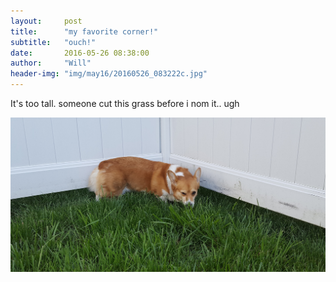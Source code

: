 ```yaml
---
layout:     post
title:      "my favorite corner!"
subtitle:   "ouch!"
date:       2016-05-26 08:38:00
author:     "Will"
header-img: "img/may16/20160526_083222c.jpg"
---
```


It's too tall. someone cut this grass before i nom it.. ugh

![ouch!](/img/may16/20160526_083217c.jpg)
